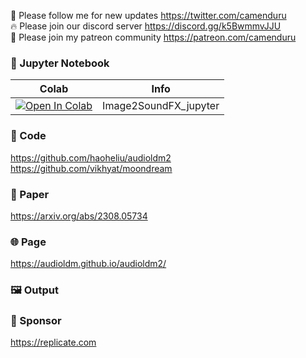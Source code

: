 🐣 Please follow me for new updates https://twitter.com/camenduru <br />
🔥 Please join our discord server https://discord.gg/k5BwmmvJJU <br />
🥳 Please join my patreon community https://patreon.com/camenduru <br />

### 🍊 Jupyter Notebook

| Colab | Info
| --- | --- |
[![Open In Colab](https://colab.research.google.com/assets/colab-badge.svg)](https://colab.research.google.com/github/camenduru/Image2SoundFX-jupyter/blob/main/Image2SoundFX_jupyter.ipynb) | Image2SoundFX_jupyter

### 🧬 Code
https://github.com/haoheliu/audioldm2 <br />
https://github.com/vikhyat/moondream <br />

### 📄 Paper
https://arxiv.org/abs/2308.05734 <br />

### 🌐 Page
https://audioldm.github.io/audioldm2/ <br />

### 🖼 Output


### 🏢 Sponsor
https://replicate.com
